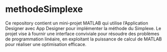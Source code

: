 # methodeSimplexe
Ce repository contient un mini-projet MATLAB qui utilise l’Application Designer avec App Designer pour implémenter la méthode du Simplexe. Le projet vise à fournir une interface conviviale pour résoudre des problèmes de programmation linéaire, en exploitant la puissance de calcul de MATLAB pour réaliser une optimisation efficace.
